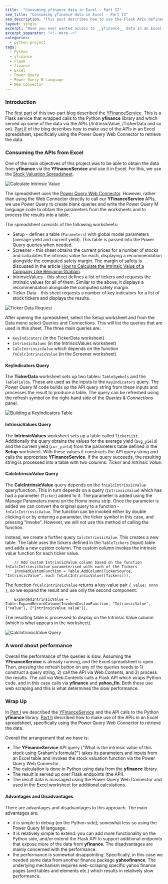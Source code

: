 ```yaml
---
title:  "Consuming yfinance data in Excel - Part II"
seo_title: "Consuming yfinance data in Excel - Part II"
seo_description: "This post describes how to use the Flask APIs defined in the YFinanceService in Excel."
layout: single
excerpt: "Have you ever wanted access to __yfinance__ data in an Excel spreadsheet? If so, this two-part blog may be of interest. It describes an approach using a Flask API to access __yfinance__ data and the Power Query queries required to consume the data in Excel."
excerpt_separator: "<!--more-->"
categories: 
  - python-project 
tags:
  - Python 
  - yfinance 
  - Flask
  - finance
  - Excel
  - Power Query
  - Power Query M Language
  - Web Connector
---
```


### Introduction
The [first part](https://adam-gladstone.github.io/python-projects/Building-a-Flask-service-to-get-yfinance-data-Part-I/) of this two-part blog described the [YFinanceService](https://github.com/Adam-Gladstone/YFinanceService). This is a Flask service that wrapped calls to the Python __yfinance__ library and which served up some of the data via the APIs (/IntrinsicValue, /TickerData and so on). [Part II](https://adam-gladstone.github.io/python-projects/2025-03-19-Consuming-yfinance-data-in-Excel-Part-II/) of the blog describes how to make use of the APIs in an Excel spreadsheet, specifically using the Power Query Web Connector to retrieve the data.

### Consuming the APIs from Excel
One of the main objectives of this project was to be able to obtain the data from __yfinance__ via the __YFinanceService__ and use it in Excel. For this, we use the [Stock Valuation Spreadsheet](https://adam-gladstone.github.io/assets/images/Stock%20Valuation.xlsx).

![Calculate Intrinsic Value](https://adam-gladstone.github.io/assets/images/Excel-Calculate-Intrinsic-Value.png)

The spreadsheet uses the [Power Query Web Connector](https://learn.microsoft.com/en-us/power-query/connectors/web/web). However, rather than using the Web Connector directly to call our __YFinanceService__ APIs, we use Power Query to create blank queries and write the Power Query M language code to obtain the parameters from the worksheets and to process the results into a table.

The spreadsheet consists of the following worksheets:
* Setup - defines a table (```Parameters```) with global model parameters (average yield and current yield). This table is passed into the Power Query queries when needed.
* Screener - this sheet obtains the current prices for a number of stocks and calculates the intrinsic value for each, displaying a recommendation alongside the computed safety margin. The margin of safety is discussed in the article [How to Calculate the Intrinsic Value of a Company Like Benjamin Graham](https://stablebread.com/how-to-calculate-the-intrinsic-value-of-a-company-like-benjamin-graham/).
* IntrinsicValues - this sheet defines a list of tickers and requests the intrinsic values for all of them. Similar to the above, it displays a recommendation alongside the computed safety margin.
* Ticker Data - this sheet requests a number of key indicators for a list of stock tickers and displays the results.

![Ticker Data Request](https://adam-gladstone.github.io/assets/images/Ticker-Data-Request.png)

After opening the spreadsheet, select the Setup worksheet and from the Data menu select Queries and Connections. This will list the queries that are used in this sheet. The three main queries are:

* ```KeyIndicators``` (in the TickerData worksheet)
* ```IntrinsicValues``` (in the IntrinsicValues worksheet)
* ```CalcIntrinsicValue``` which depends on the function ```fnCalcIntrinsicValue``` (in the Screener worksheet)

#### KeyIndicators Query
The __TickerData__ worksheet sets up two tables: ```TableSymbols``` and the ```TableFields```. These are used as the inputs to the ```KeyIndicators``` query. The Power Query M code builds up the API query string from these inputs and processes the result to produce a table. The query can be refreshed using the refresh symbol on the right-hand side of the *Queries & Connections* panel.

![Building a KeyIndicators Table](https://adam-gladstone.github.io/assets/images/Ticker-Data-Query-M.png)

#### IntrinsicValues Query
The __IntrinsicValues__ worksheet sets up a table called ```TickerList```. Additionally the query obtains the values for the average yield (```avg_yield```) and the current yield (```cur_yield```) from the parameters table defined in the __Setup__ worksheet. With these values it constructs the API query string and calls the appropriate __YFinanceService__. If the query succeeds, the resulting string is processed into a table with two columns: *Ticker* and *Intrinsic Value*.

#### CalcIntrinsicValue Query
The __CalcIntrinsicValue__ query depends on the ```fnCalcIntrinsicValue``` query/function. This in turn depends on a query (```IntrinsicValue```) which has had a parameter (```Ticker```) added to it. The parameter is added using the Manage Parameters menu on the Home menu strip. Once the parameter is added we can convert the original query to a function - ```fnCalcIntrinsicValue```. The function can be invoked either by double clicking it or by entering a parameter, the ticker symbol in this case, and pressing "Invoke". However, we will not use this method of calling the function. 

Instead, we create a further query ```CalcIntrinsicValue```. This creates a new table. The table uses the tickers defined in the ```TableTickers``` (input) table and adds a new custom column. The custom column invokes the intrinsic value function for each ticker value. 

```
	// Add custom IntrinsicValue column based on the function fnCalcIntrinsicValue parameterised with each of the Tickers
    InvokedCustomFunction = Table.AddColumn(TickerSource, "IntrinsicValue", each fnCalcIntrinsicValue([Tickers])),
```

The function ```fnCalcIntrinsicValue``` returns a key-value pair ```{ value: nnnn }```, so we expand the result and use only the second component:
```
    ExpandedIntrinsicValue = Table.ExpandRecordColumn(InvokedCustomFunction, "IntrinsicValue", {"value"}, {"IntrinsicValue.value"}),
```

The resulting table is processed to display on the Intrinsic Value column (which is what appears in the worksheet).

![CalcIntrinsicValue Query](https://adam-gladstone.github.io/assets/images/Calc-Intrinsic-Value.png)

### A word about performance
Overall the performance of the queries is slow. Assuming the __YFinanceService__ is already running, and the Excel spreadsheet is open. Then, pressing the refresh button on any of the queries needs to 1) construct a query string, 2) call the API via Web.Contents, and 3) process the results. The call via Web.Contents calls a Flask API which wraps Python code, and in this case calls via __yfinance__ and __yahoo_fin__. Both these use web scraping and this is what determines the slow performance.

### Wrap Up
In [Part I](https://adam-gladstone.github.io/python-projects/Building-a-Flask-service-to-get-yfinance-data-Part-I/) we described the [YFinanceService](https://github.com/Adam-Gladstone/YFinanceService) and the API calls to the Python __yfinance__ library. [Part II](https://adam-gladstone.github.io/python-projects/2025-03-19-Consuming-yfinance-data-in-Excel-Part-II/) described how to make use of the APIs in an Excel spreadsheet, specifically using the Power Query Web Connector to retrieve the data.

Overall the arrangement that we have is:
- The __YFinanceService__ API query ("What is the intrinsic value of this stock using Graham's formula?") takes its parameters and inputs from an Excel table and invokes the stock valuation function via the Power Query Web Connector.
- The calculation is done in Python using data from the __yfinance__ library.
- The result is served up over Flask endpoints (the API).
- The result data is massaged using the Power Query Web Connector and used in the Excel worksheet for additional calculations.

#### Advantages and Disadvantages
There are advantages and disadvantages to this approach. The main advantages are:
- it is simple to debug (on the Python side); somewhat less so using the Power Query M language.
- it is relatively simple to extend: you can add more functionality on the Python side, and/or extend the Flask API to support additional endpoints that expose more of the data from __yfinance__.
The disadvantages are mainly concerned with the performance. 
- the performance is somewhat disappointing. Specifically, in this case we needed some data from another finance package __yahoofinance__. The underlying mechanism requires web-scraping specific yahoo finance pages (and tables and elements etc.) which results in relatively slow performance.
